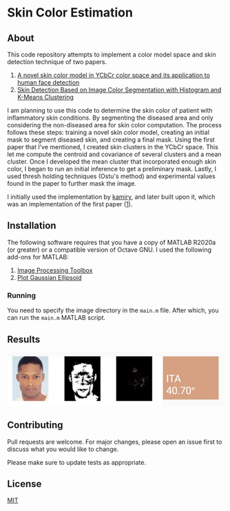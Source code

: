 # Skin Color Estimation

## About
This code repository attempts to implement a color model space and skin detection technique of two papers.
1. [A novel skin color model in YCbCr color space and its application to human face detection](https://ieeexplore.ieee.org/document/1038016)
2. [Skin Detection Based on Image Color Segmentation with Histogram and
K-Means Clustering](http://www.eleco.org.tr/openconf_2017/modules/request.php?module=oc_proceedings&action=view.php&id=248&file=1/248.pdf&a=Accept+as+Lecture)

I am planning to use this code to determine the skin color of patient with inflammatory skin conditions. By segmenting the diseased area and only considering the non-diseased area for skin color computation.  The process follows these steps: training a novel skin color model, creating an initial mask to segment diseased skin, and creating a final mask. Using the first paper that I’ve mentioned, I created skin clusters in the YCbCr space. This let me compute the centroid and covariance of several clusters and a mean cluster. Once I developed the mean cluster that incorporated enough skin color, I began to run an initial inference to get a preliminary mask. Lastly, I used thresh holding techniques (Ostu's method) and experimental values found in the paper to further mask the image.


I initially used the implementation by [kamiry](https://github.com/kamiry/Skin-Color-Model), and later built upon it, which was an implementation of the first paper ([1]((https://ieeexplore.ieee.org/document/1038016))).

## Installation
The following software requires that you have a copy of MATLAB R2020a (or greater) or a compatible version of Octave GNU. I used the following add-ons for MATLAB:
1. [Image Processing Toolbox](https://www.mathworks.com/products/image.html)
2. [Plot Gaussian Ellipsoid](https://www.mathworks.com/matlabcentral/fileexchange/16543-plot_gaussian_ellipsoid)

### Running
You need to specify the image directory in the `main.m` file. After which, you can run the `main.m` MATLAB script.

## Results
![results](https://raw.githubusercontent.com/gitUmaru/skin-color-estimation/main/comperative%20results/full_results.JPG)


## Contributing
Pull requests are welcome. For major changes, please open an issue first to discuss what you would like to change.

Please make sure to update tests as appropriate.

## License
[MIT](https://choosealicense.com/licenses/mit/)
